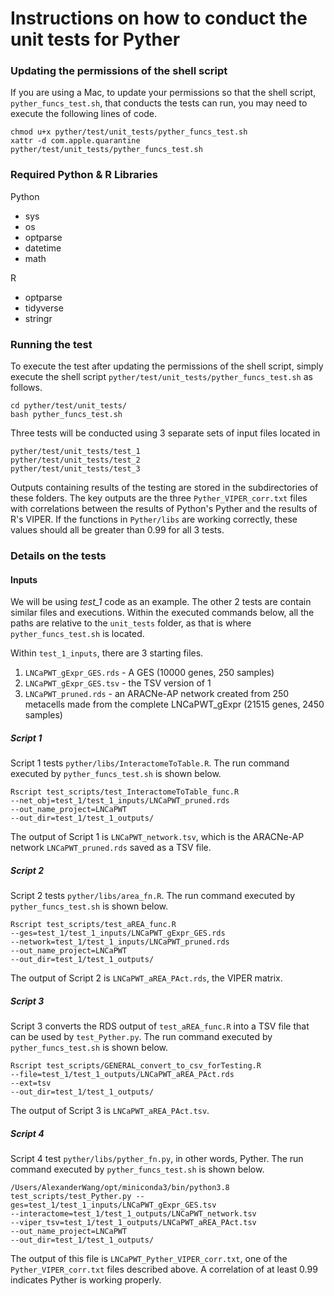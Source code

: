 # Instructions on how to conduct the unit tests for Pyther

### Updating the permissions of the shell script

If you are using a Mac, to update your permissions so that the shell script, `pyther_funcs_test.sh`, that conducts the tests can run, you may need to execute the following lines of code.
```
chmod u+x pyther/test/unit_tests/pyther_funcs_test.sh
xattr -d com.apple.quarantine pyther/test/unit_tests/pyther_funcs_test.sh
```

### Required Python & R Libraries

Python
* sys
* os
* optparse
* datetime
* math

R
* optparse
* tidyverse
* stringr

### Running the test

To execute the test after updating the permissions of the shell script, simply execute the shell script `pyther/test/unit_tests/pyther_funcs_test.sh` as follows.
```
cd pyther/test/unit_tests/
bash pyther_funcs_test.sh
```

Three tests will be conducted using 3 separate sets of input files located in
```
pyther/test/unit_tests/test_1
pyther/test/unit_tests/test_2
pyther/test/unit_tests/test_3
```

Outputs containing results of the testing are stored in the subdirectories of these folders. The key outputs are the three `Pyther_VIPER_corr.txt` files with correlations between the results of Python's Pyther and the results of R's VIPER. If the functions in `Pyther/libs` are working correctly, these values should all be greater than 0.99 for all 3 tests.


### Details on the tests

#### Inputs

We will be using *test_1* code as an example. The other 2 tests are contain similar files and executions. Within the executed commands below, all the paths are relative to the `unit_tests` folder, as that is where `pyther_funcs_test.sh` is located.

Within `test_1_inputs`, there are 3 starting files.
1. `LNCaPWT_gExpr_GES.rds` - A GES (10000 genes, 250 samples)
2. `LNCaPWT_gExpr_GES.tsv` - the TSV version of 1
3. `LNCaPWT_pruned.rds` - an ARACNe-AP network created from 250 metacells made from the complete LNCaPWT_gExpr (21515 genes, 2450 samples)

##### Script 1

Script 1 tests `pyther/libs/InteractomeToTable.R`. The run command executed by `pyther_funcs_test.sh` is shown below.
```
Rscript test_scripts/test_InteractomeToTable_func.R
--net_obj=test_1/test_1_inputs/LNCaPWT_pruned.rds
--out_name_project=LNCaPWT
--out_dir=test_1/test_1_outputs/
```

The output of Script 1 is `LNCaPWT_network.tsv`, which is the ARACNe-AP network `LNCaPWT_pruned.rds` saved as a TSV file.

##### Script 2

Script 2 tests `pyther/libs/area_fn.R`. The run command executed by `pyther_funcs_test.sh` is shown below.

```
Rscript test_scripts/test_aREA_func.R
--ges=test_1/test_1_inputs/LNCaPWT_gExpr_GES.rds
--network=test_1/test_1_inputs/LNCaPWT_pruned.rds
--out_name_project=LNCaPWT
--out_dir=test_1/test_1_outputs/
```

The output of Script 2 is `LNCaPWT_aREA_PAct.rds`, the VIPER matrix.

##### Script 3

Script 3 converts the RDS output of `test_aREA_func.R` into a TSV file that can be used by `test_Pyther.py`. The run command executed by `pyther_funcs_test.sh` is shown below.

```
Rscript test_scripts/GENERAL_convert_to_csv_forTesting.R
--file=test_1/test_1_outputs/LNCaPWT_aREA_PAct.rds
--ext=tsv
--out_dir=test_1/test_1_outputs/
```

The output of Script 3 is `LNCaPWT_aREA_PAct.tsv`.

##### Script 4

Script 4 test `pyther/libs/pyther_fn.py`, in other words, Pyther. The run command executed by `pyther_funcs_test.sh` is shown below.

```
/Users/AlexanderWang/opt/miniconda3/bin/python3.8 test_scripts/test_Pyther.py --ges=test_1/test_1_inputs/LNCaPWT_gExpr_GES.tsv
--interactome=test_1/test_1_outputs/LNCaPWT_network.tsv
--viper_tsv=test_1/test_1_outputs/LNCaPWT_aREA_PAct.tsv
--out_name_project=LNCaPWT
--out_dir=test_1/test_1_outputs/
```

The output of this file is `LNCaPWT_Pyther_VIPER_corr.txt`, one of the `Pyther_VIPER_corr.txt` files described above. A correlation of at least 0.99 indicates Pyther is working properly.
